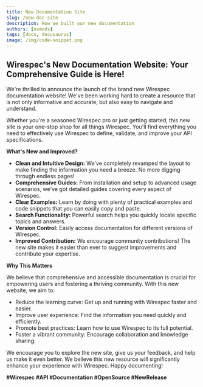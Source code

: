 ```yaml
---
title: New Documentation Site
slug: /new-doc-site
description: How we built our new documentation
authors: [nsmnds]
tags: [docs, docusaurus]
image: /img/code-snippet.png
---
```



## Wirespec's New Documentation Website: Your Comprehensive Guide is Here!

We're thrilled to announce the launch of the brand new Wirespec documentation website! We've been working hard to create a resource that is not only informative and accurate, but also easy to navigate and understand.

<!-- truncate -->

Whether you're a seasoned Wirespec pro or just getting started, this new site is your one-stop shop for all things Wirespec. You'll find everything you need to effectively use Wirespec to define, validate, and improve your API specifications.

**What's New and Improved?**

*   **Clean and Intuitive Design:** We've completely revamped the layout to make finding the information you need a breeze. No more digging through endless pages!
*   **Comprehensive Guides:** From installation and setup to advanced usage scenarios, we've got detailed guides covering every aspect of Wirespec.
*   **Clear Examples:** Learn by doing with plenty of practical examples and code snippets that you can easily copy and paste.
*   **Search Functionality:** Powerful search helps you quickly locate specific topics and answers.
*   **Version Control:** Easily access documentation for different versions of Wirespec.
*   **Improved Contribution:** We encourage community contributions! The new site makes it easier than ever to suggest improvements and contribute your expertise.

**Why This Matters**

We believe that comprehensive and accessible documentation is crucial for empowering users and fostering a thriving community. With this new website, we aim to:

*   Reduce the learning curve: Get up and running with Wirespec faster and easier.
*   Improve user experience: Find the information you need quickly and efficiently.
*   Promote best practices: Learn how to use Wirespec to its full potential.
*   Foster a vibrant community: Encourage collaboration and knowledge sharing.

We encourage you to explore the new site, give us your feedback, and help us make it even better. We believe this new resource will significantly enhance your experience with Wirespec. Happy documenting!

**#Wirespec #API #Documentation #OpenSource #NewRelease**
